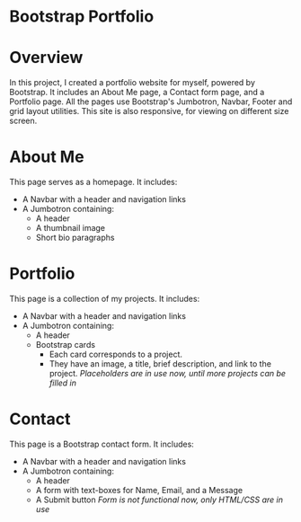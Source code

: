 # Bootstrap Portfolio

# Overview

In this project, I created a portfolio website for myself, powered by Bootstrap.
It includes an About Me page, a Contact form page, and a Portfolio page.
All the pages use Bootstrap's Jumbotron, Navbar, Footer and grid layout utilities.
This site is also responsive, for viewing on different size screen.

# About Me

This page serves as a homepage. It includes:
- A Navbar with a header and navigation links
- A Jumbotron containing:
  - A header
  - A thumbnail image
  - Short bio paragraphs

# Portfolio

This page is a collection of my projects. It includes:
- A Navbar with a header and navigation links
- A Jumbotron containing:
  - A header
  - Bootstrap cards
    - Each card corresponds to a project. 
    - They have an image, a title, brief description, and link to the project.
*Placeholders are in use now, until more projects can be filled in*    

# Contact

This page is a Bootstrap contact form. It includes:
- A Navbar with a header and navigation links
- A Jumbotron containing:
  - A header
  - A form with text-boxes for Name, Email, and a Message
  - A Submit button
*Form is not functional now, only HTML/CSS are in use*  


